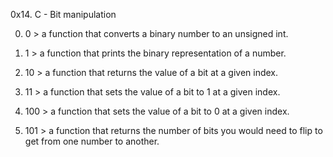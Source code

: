0x14. C - Bit manipulation

0. 0 > a function that converts a binary number to an unsigned int.

1. 1 > a function that prints the binary representation of a number.

2. 10 > a function that returns the value of a bit at a given index.

3. 11 > a function that sets the value of a bit to 1 at a given index.

4. 100 >  a function that sets the value of a bit to 0 at a given index.

5. 101 >  a function that returns the number of bits you would need to flip to get from one number to another.
